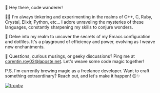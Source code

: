 👋 Hey there, code wanderer!

👨‍💻 I'm always tinkering and experimenting in the realms of C++, C, Ruby, Crystal, Elixir, Python, etc... I adore unraveling the mysteries of these languages, constantly sharpening my skills to conjure wonders.

🧠 Delve into my realm to uncover the secrets of my Emacs configuration and dotfiles. It's a playground of efficiency and power, evolving as I weave new enchantments.

📧 Questions, curious musings, or geeky discussions? Ping me at <a href="mailto:corentin.roy02@laposte.net?subject=Coding+Wonders&&body=Let's+talk+code+magic!" target="_blank">corentin.roy02@laposte.net</a>. Let's weave some code magic together!

P.S. I'm currently brewing magic as a freelance developer. Want to craft something extraordinary? Reach out, and let's make it happen! 😉✨

[![trophy](https://github-profile-trophy.vercel.app/?username=roy-corentin&rank=S,AAA,SECRET)](https://github.com/ryo-ma/github-profile-trophy)

<!---
roy-corentin/roy-corentin is a ✨ special ✨ repository because its `README.md` (this file) appears on your GitHub profile.
You can click the Preview link to take a look at your changes.
--->
